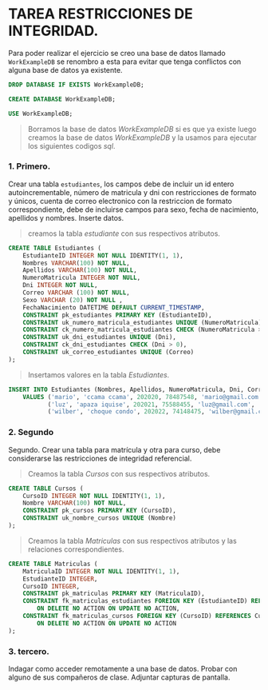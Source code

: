 # TAREA RESTRICCIONES DE INTEGRIDAD.

Para poder realizar el ejercicio se creo una base de datos llamado `WorkExampleDB` se renombro a esta para evitar que tenga conflictos con alguna base de datos ya existente.

```sql
DROP DATABASE IF EXISTS WorkExampleDB;

CREATE DATABASE WorkExampleDB;

USE WorkExampleDB;
```

> Borramos la base de datos *WorkExampleDB* si es que ya existe luego creamos la base de datos *WorkExampleDB* y la usamos para ejecutar los siguientes codigos *sql*.

### 1. Primero.

Crear una tabla `estudiantes`, los campos debe de incluir un id entero autoincrementable, número de matricula y dni con restricciones de formato y únicos, cuenta de correo electronico con la restriccion de formato correspondiente, debe de incluirse campos para sexo, fecha de nacimiento, apellidos y nombres. Inserte datos.

> creamos la tabla *estudiante* con sus respectivos atributos.

```sql
CREATE TABLE Estudiantes (
    EstudianteID INTEGER NOT NULL IDENTITY(1, 1),
    Nombres VARCHAR(100) NOT NULL,
    Apellidos VARCHAR(100) NOT NULL,
    NumeroMatricula INTEGER NOT NULL,
    Dni INTEGER NOT NULL,
    Correo VARCHAR (100) NOT NULL,
    Sexo VARCHAR (20) NOT NULL ,
    FechaNacimiento DATETIME DEFAULT CURRENT_TIMESTAMP,
    CONSTRAINT pk_estudiantes PRIMARY KEY (EstudianteID),
    CONSTRAINT uk_numero_matricula_estudiantes UNIQUE (NumeroMatricula),
    CONSTRAINT ck_numero_matricula_estudiantes CHECK (NumeroMatricula > 0),
    CONSTRAINT uk_dni_estudiantes UNIQUE (Dni),
    CONSTRAINT ck_dni_estudiantes CHECK (Dni > 0),
    CONSTRAINT uk_correo_estudiantes UNIQUE (Correo)
);
```

> Insertamos valores en la tabla *Estudiantes*.

```sql
INSERT INTO Estudiantes (Nombres, Apellidos, NumeroMatricula, Dni, Correo, Sexo) 
	VALUES ('mario', 'ccama ccama', 202020, 78487548, 'mario@gmail.com', 'masculino'),
    	   ('luz', 'apaza iquise', 202021, 75588455, 'luz@gmail.com', 'femenino'),
  		   ('wilber', 'choque condo', 202022, 74148475, 'wilber@gmail.com', 'masculino');
```

### 2. Segundo

Segundo. Crear una tabla para matrícula y otra para curso, debe considerarse las restricciones de
integridad referencial.

> Creamos la tabla *Cursos* con sus respectivos atributos.

```sql
CREATE TABLE Cursos (
    CursoID INTEGER NOT NULL IDENTITY(1, 1),
    Nombre VARCHAR(100) NOT NULL,
    CONSTRAINT pk_cursos PRIMARY KEY (CursoID),
    CONSTRAINT uk_nombre_cursos UNIQUE (Nombre)
);
```

> Creamos la tabla *Matriculas* con sus respectivos atributos y las relaciones correspondientes.

```sql
CREATE TABLE Matriculas (
    MatriculaID INTEGER NOT NULL IDENTITY(1, 1),
    EstudianteID INTEGER,
    CursoID INTEGER,
    CONSTRAINT pk_matriculas PRIMARY KEY (MatriculaID),
    CONSTRAINT fk_matriculas_estudiantes FOREIGN KEY (EstudianteID) REFERENCES Estudiantes (EstudianteID)
        ON DELETE NO ACTION ON UPDATE NO ACTION,
    CONSTRAINT fk_matriculas_cursos FOREIGN KEY (CursoID) REFERENCES Cursos (CursoID)
        ON DELETE NO ACTION ON UPDATE NO ACTION
);
```

### 3. tercero.

Indagar como acceder remotamente a una base de datos. Probar con alguno de sus
compañeros de clase.
Adjuntar capturas de pantalla.
